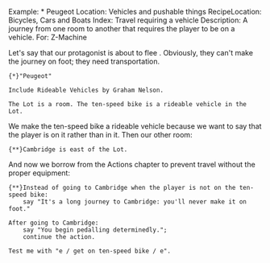 Example: * Peugeot
Location: Vehicles and pushable things
RecipeLocation: Bicycles, Cars and Boats
Index: Travel requiring a vehicle
Description: A journey from one room to another that requires the player to be on a vehicle.
For: Z-Machine

  
Let's say that our protagonist is about to flee . Obviously, they can't make the journey on foot; they need transportation.

  

``` inform7
{*}"Peugeot"

Include Rideable Vehicles by Graham Nelson.

The Lot is a room. The ten-speed bike is a rideable vehicle in the Lot.
```

  
We make the ten-speed bike a rideable vehicle because we want to say that the player is on it rather than in it. Then our other room:

  

``` inform7
{**}Cambridge is east of the Lot.
```

  
And now we borrow from the Actions chapter to prevent travel without the proper equipment:

  

``` inform7
{**}Instead of going to Cambridge when the player is not on the ten-speed bike:
	say "It's a long journey to Cambridge: you'll never make it on foot."

After going to Cambridge:
	say "You begin pedalling determinedly.";
	continue the action.

Test me with "e / get on ten-speed bike / e".
```

